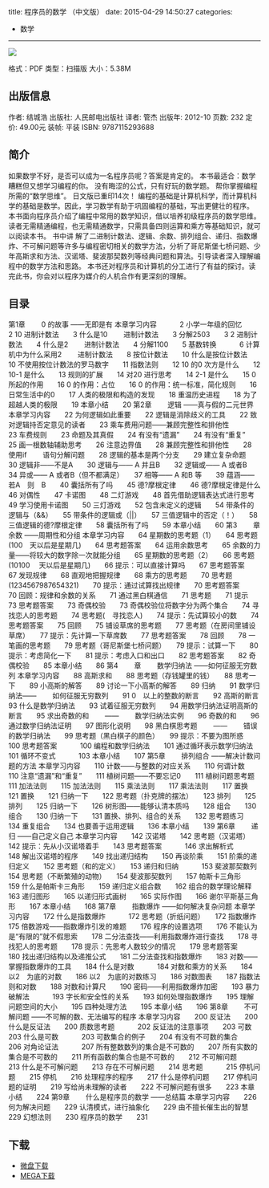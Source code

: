 title: 程序员的数学 （中文版）
date: 2015-04-29 14:50:27
categories:
  - 数学
---

![](http://img3.douban.com/lpic/s20811702.jpg)

格式：PDF
类型：扫描版
大小：5.38M

<!--more-->

## 出版信息 ##

作者: 结城浩 
出版社: 人民邮电出版社
译者: 管杰 
出版年: 2012-10
页数: 232
定价: 49.00元
装帧: 平装
ISBN: 9787115293688

## 简介 ##

如果数学不好，是否可以成为一名程序员呢？答案是肯定的。 本书最适合：数学糟糕但又想学习编程的你。
没有晦涩的公式，只有好玩的数学题。
帮你掌握编程所需的“数学思维”。
日文版已重印14次！
编程的基础是计算机科学，而计算机科学的基础是数学。因此，学习数学有助于巩固编程的基础，写出更健壮的程序。
本书面向程序员介绍了编程中常用的数学知识，借以培养初级程序员的数学思维。读者无需精通编程，也无需精通数学，只需具备四则运算和乘方等基础知识，就可以阅读本书。
书中讲 解了二进制计数法、逻辑、余数、排列组合、递归、指数爆炸、不可解问题等许多与编程密切相关的数学方法，分析了哥尼斯堡七桥问题、少年高斯求和方法、汉诺塔、斐波那契数列等经典问题和算法。引导读者深入理解编程中的数学方法和思路。
本书还对程序员和计算机的分工进行了有益的探讨。读完此书，你会对以程序为媒介的人机合作有更深刻的理解。

## 目录 ##

第1章　 　0 的故事
——无即是有
本章学习内容　　 　2
小学一年级的回忆　　 　2
10 进制计数法　　3
什么是10　 　进制计数法　　3
分解2503　　3
2 进制计数法　　4
什么是2　 　进制计数法　　4
分解1100　　5
基数转换　　 　6
计算机中为什么采用2　 　进制计数法　　8
按位计数法　　10
什么是按位计数法　　10
不使用按位计数法的罗马数字　　11
指数法则　　12
10 的0 次方是什么　　12
10-1 是什么　　13
规则的扩展　　14
对20 进行思考　　14
2-1 是什么　　15
0 所起的作用　　16
0 的作用：占位　　16
0 的作用：统一标准，简化规则　　16
日常生活中的0　　17
人类的极限和构造的发现　　18
重温历史进程　　18
为了超越人类的极限　　19
本章小结　　20
第2章　 　逻辑
——真与假的二元世界
本章学习内容　　22
为何逻辑如此重要　　22
逻辑是消除歧义的工具　　22
致对逻辑持否定意见的读者　　23
乘车费用问题——兼顾完整性和排他性　　 　23
车费规则　　23
命题及其真假　　24
有没有“遗漏”　　24
有没有“重复”　　25
画一根数轴辅助思考　　26
注意边界值　　28
兼顾完整性和排他性　　28
使用if　 　语句分解问题　　28
逻辑的基本是两个分支　　29
建立复杂命题　　30
逻辑非——不是A　　30
逻辑与—— A 并且B　　32
逻辑或—— A 或者B　　34
异或—— A 或者B（但不都满足）　　37
相等—— A 和B 等　　39
蕴涵——若A　则　B　　40
囊括所有了吗　　45
德?摩根定律　　46
德?摩根定律是什么　　46
对偶性　　47
卡诺图　　48
二灯游戏　　48
首先借助逻辑表达式进行思考　　49
学习使用卡诺图　　50
三灯游戏　　52
包含未定义的逻辑　　54
带条件的逻辑与（&&）　　55
带条件的逻辑或（||）　　57
三值逻辑中的否定（！）　　58
三值逻辑的德?摩根定律　　58
囊括所有了吗　　59
本章小结　　60
第3　 　章　 　余数
——周期性和分组
本章学习内容　　64
星期数的思考题（1）　　64
思考题(100　天以后是星期几)　　64
思考题答案　　64
运用余数思考　　65
余数的力量——将较大的数字除一次就能分组　　65
星期数的思考题（2）　　66
思考题(10100　 天以后是星期几)　　66
提示：可以直接计算吗　　67
思考题答案　　67
发现规律　　68
直观地把握规律　　68
乘方的思考题　　70
思考题(1234567987654321)　　70
提示：通过试算找出规律　　70
思考题答案　　70
回顾：规律和余数的关系　　71
通过黑白棋通信　　71
思考题　　71
提示　　73
思考题答案　　73
奇偶校验　　73
奇偶校验位将数字分为两个集合　　74
寻找恋人的思考题　　74
思考题(　寻找恋人)　　74
提示：先试算较小的数　　74
思考题答案　　75
回顾　　75
铺设草席的思考题　　77
思考题（在房间里铺设草席）　　77
提示：先计算一下草席数　　77
思考题答案　　78
回顾　　78
一笔画的思考题　　79
思考题（哥尼斯堡七桥问题）　　79
提示：试算一下　　80
提示：考虑简化一下　　81
提示：考虑入口和出口　　82
思考题答案　　82
奇偶校验　　85
本章小结　　86
第4　 　章　 　数学归纳法
——如何征服无穷数列
本章学习内容　　88
高斯求和　　88
思考题（存钱罐里的钱）　　88
思考一下　　89
小高斯的解答　　89
讨论一下小高斯的解答　　89
归纳　　91
数学归纳法——　 　如何征服无穷数列　　91
0　以上的整数的断言　　92
高斯的断言　　93
什么是数学归纳法　　93
试着征服无穷数列　　94
用数学归纳法证明高斯的断言　　95
求出奇数的和　 　——　 　数学归纳法实例　　96
奇数的和　　96
通过数学归纳法证明　　97
图形化说明　　98
黑白棋思考题　 　——　 　错误的数学归纳法　　99
思考题（黑白棋子的颜色）　　99
提示：不要为图所惑　　100
思考题答案　　 　100
编程和数学归纳法　　101
通过循环表示数学归纳法　　101
循环不变式　　 　103
本章小结　　107
第5章　 　排列组合
——解决计数问题的方法
本章学习内容　　110
计数——与整数的对应关系　　110
何谓计数　　110
注意“遗漏”和“重复”　　111
植树问题——不要忘记0　　111
植树问题思考题　　111
加法法则　　115
加法法则　　115
乘法法则　　117
乘法法则　　117
置换　　121
置换　　121
归纳一下　　122
思考题（扑克牌的摆法）　　123
排列　　125
排列　　125
归纳一下　　126
树形图——能够认清本质吗　　128
组合　　130
组合　　130
归纳一下　　131
置换、排列、组合的关系　　132
思考题练习　　 　134
重复组合　　134
也要善于运用逻辑　　136
本章小结　　139
第6章　 　递归
——自己定义自己
本章学习内容　　142
汉诺塔　　142
思考题（汉诺塔）　　142
提示：先从小汉诺塔着手　　143
思考题答案　　 　146
求出解析式　　 　148
解出汉诺塔的程序　　149
找出递归结构　　150
再谈阶乘　　151
阶乘的递归定义　　152
思考题（和的定义）　　153
递归和归纳　　 　153
斐波那契数列　　154
思考题（不断繁殖的动物）　　154
斐波那契数列　　157
帕斯卡三角形　　159
什么是帕斯卡三角形　　159
递归定义组合数　　162
组合的数学理论解释　　163
递归图形　　165
以递归形式画树　　165
实际作图　　166
谢尔平斯基三角形　　167
本章小结　　168
第7章　 　指数爆炸
——如何解决复杂问题
本章学习内容　　172
什么是指数爆炸　　 　172
思考题（折纸问题）　　172
指数爆炸　　175
倍数游戏——指数爆炸引发的难题　　176
程序的设置选项　　176
不能认为是“有限的”就不假思索　　178
二分法查找——利用指数爆炸进行查找　　178
寻找犯人的思考题　　178
提示：先思考人数较少的情况　　179
思考题答案　　 　180
找出递归结构以及递推公式　　181
二分法查找和指数爆炸　　183
对数——掌握指数爆炸的工具　　184
什么是对数　　 　184
对数和乘方的关系　　184
以2　为底的对数　　186
以2　为底的对数练习　　186
对数图表　　187
指数法则和对数　　188
对数和计算尺　　190
密码——利用指数爆炸加密　　193
暴力破解法　　 　193
字长和安全性的关系　　193
如何处理指数爆炸　　195
理解问题空间的大小　　195
四种处理方法　　195
本章小结　　196
第8章　 　不可解问题
——不可解的数、无法编写的程序
本章学习内容　　200
反证法　　200
什么是反证法　　200
质数思考题　　 　202
反证法的注意事项　　203
可数　　203
什么是可数　　 　203
可数集合的例子　　204
有没有不可数的集合　　206
对角论证法　　 　207
所有整数数列的集合是不可数的　　207
所有实数的集合是不可数的　　211
所有函数的集合也是不可数的　　212
不可解问题　　 　213
什么是不可解问题　　213
存在不可解问题　　214
思考题　　 　215
停机问题　　215
停机　　216
处理程序的程序　　217
什么是停机问题　　217
停机问题的证明　　219
写给尚未理解的读者　　222
不可解问题有很多　　223
本章小结　　224
第9章　 　什么是程序员的数学
——总结篇
本章学习内容　　226
何为解决问题　　229
认清模式，进行抽象化　　229
由不擅长催生出的智慧　　229
幻想法则　　230
程序员的数学　　231

## 下载 ##

* [微盘下载](http://vdisk.weibo.com/s/aADaW4YROWm96)
* [MEGA下载](https://mega.co.nz/#!nd0nmILZ!ajEycGBobEEEXMAdA1Pcem6N1IafH7p_s54XqrfZxc8)